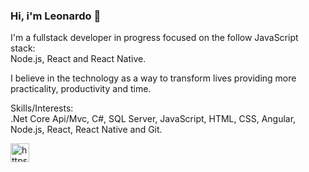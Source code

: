 ### Hi, i'm Leonardo :rocket:

I'm a fullstack developer in progress focused on the follow JavaScript stack: </br>
Node.js, React and React Native.

I believe in the technology as a way to transform lives providing more practicality, productivity and time.

Skills/Interests: </br>
.Net Core Api/Mvc, C#, SQL Server, JavaScript, HTML, CSS, Angular, Node.js, React, React Native and Git.

<p>
<a href="https://linkedin.com/in/https://www.linkedin.com/in/leonardo-santos-438b64121/" target="blank"><img align="center" src="https://cdn.jsdelivr.net/npm/simple-icons@3.0.1/icons/linkedin.svg" alt="https://www.linkedin.com/in/leonardo-santos-438b64121/" height="30" width="30" /></a>
</p>
